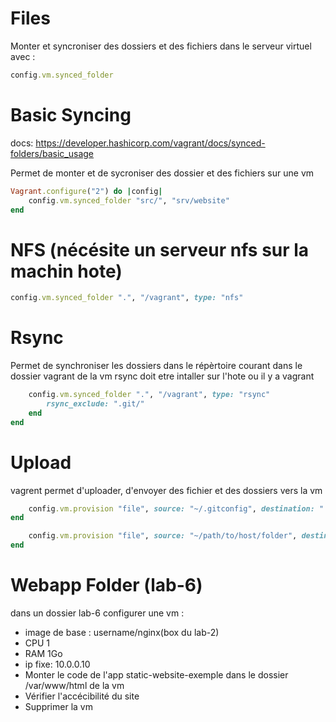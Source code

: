 # Files

Monter et syncroniser des dossiers et des fichiers dans le serveur virtuel avec :

```ruby
config.vm.synced_folder
```

# Basic Syncing

docs: https://developer.hashicorp.com/vagrant/docs/synced-folders/basic_usage

Permet de monter et de sycroniser des dossier et des fichiers sur une vm

```ruby
Vagrant.configure("2") do |config|
    config.vm.synced_folder "src/", "srv/website"
end
```

# NFS (nécésite un serveur nfs sur la machin hote)

```ruby
config.vm.synced_folder ".", "/vagrant", type: "nfs"
```

# Rsync

Permet de synchroniser les dossiers dans le répèrtoire courant dans le dossier vagrant de la vm
rsync doit etre intaller sur l'hote ou il y a vagrant

```ruby
    config.vm.synced_folder ".", "/vagrant", type: "rsync"
        rsync_exclude: ".git/"
    end
end
```

# Upload

vagrent permet d'uploader, d'envoyer des fichier et des dossiers vers la vm

```ruby
    config.vm.provision "file", source: "~/.gitconfig", destination: ".gitconfig"
end
```

```ruby
    config.vm.provision "file", source: "~/path/to/host/folder", destination: "$HOME/remote/newfolder"
end
```

# Webapp Folder (lab-6)

dans un dossier lab-6 configurer une vm :

- image de base : username/nginx(box du lab-2)
- CPU 1
- RAM 1Go
- ip fixe: 10.0.0.10
- Monter le code de l'app static-website-exemple dans le dossier /var/www/html de la vm
- Vérifier l'accécibilité du site
- Supprimer la vm
